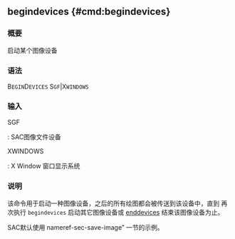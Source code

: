 ## begindevices {#cmd:begindevices}

### 概要

启动某个图像设备

### 语法

B`EGIN`D`EVICES` S`GF`|X`WINDOWS`

### 输入

SGF

:   SAC图像文件设备

XWINDOWS

:   X Window 窗口显示系统

### 说明

该命令用于启动一种图像设备，之后的所有绘图都会被传送到该设备中，直到
再次执行 `begindevices` 启动其它图像设备或
[enddevices](/commands/enddevices.html) 结束该图像设备为止。

SAC默认使用 nameref-sec-save-image” 一节的示例。
